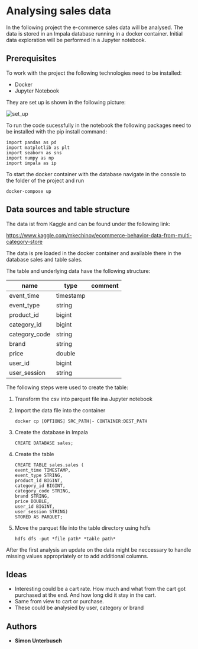 # Analysing sales data

In the following project the e-commerce sales data will be analysed.
The data is stored in an Impala database running in a docker container.
Initial data exploration will be performed in a Jupyter notebook.


## Prerequisites

To work with the project the following technologies need to be installed:

 - Docker
 - Jupyter Notebook
 
They are set up is shown in the following picture:

![set_up](https://github.com/Simon-U/Sales_analysis/tree/master/images/set_up.png)
          
To run the code sucessfully in the notebook the following packages need to be installed with the pip install command:

```
import pandas as pd
import matplotlib as plt
import seaborn as sns
import numpy as np
import impala as ip
```
To start the docker container with the database navigate in the console to the folder of the project and run

```
docker-compose up
```

## Data sources and table structure

The data ist from Kaggle and can be found under the following link:

https://www.kaggle.com/mkechinov/ecommerce-behavior-data-from-multi-category-store

The data is pre loaded in the docker container and available there in the database sales and table sales.

The table and underlying data have the following structure:



| name          | type      | comment |
|---------------| ----------|---------|
| event_time    | timestamp |         |
| event_type    | string    |         |
| product_id    | bigint    |         |
| category_id   | bigint    |         |
| category_code | string    |         |
| brand         | string    |         |
| price         | double    |         |
| user_id       | bigint    |         |
| user_session  | string    |         |

The following steps were used to create the table:


 1. Transform the csv into parquet file ina Jupyter notebook
 2. Import the data file into the container
    ```
    docker cp [OPTIONS] SRC_PATH|- CONTAINER:DEST_PATH
    ```
 3. Create the database in Impala
 
    ``` 
    CREATE DATABASE sales;
    ```
 4. Create the table
 
    ```
    CREATE TABLE sales.sales (
    event_time TIMESTAMP,
    event_type STRING,
    product_id BIGINT,
    category_id BIGINT,
    category_code STRING,
    brand STRING,
    price DOUBLE,
    user_id BIGINT,
    user_session STRING)
    STORED AS PARQUET;
    ```
            
 5. Move the parquet file into the table directory using hdfs
 
    ```
    hdfs dfs -put *file path* *table path*
    ```


After the first analysis an update on the data might be neccessary to handle missing values appropriately or to add additional columns. 


## Ideas

- Interesting could be a cart rate. How much and what from the cart got purchased at the end. And how long did it stay in the  cart.
- Same from view to cart or purchase.
- These could be analysied by user, category or brand



## Authors

* **Simon Unterbusch**


